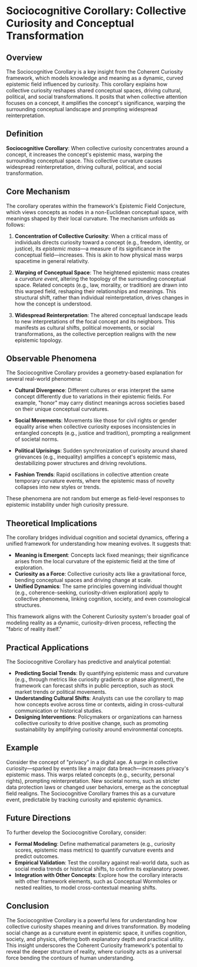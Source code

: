 # Sociocognitive Corollary: Collective Curiosity and Conceptual Transformation

## Overview

The Sociocognitive Corollary is a key insight from the Coherent Curiosity framework, which models knowledge and meaning as a dynamic, curved epistemic field influenced by curiosity. This corollary explains how collective curiosity reshapes shared conceptual spaces, driving cultural, political, and social transformations. It posits that when collective attention focuses on a concept, it amplifies the concept's significance, warping the surrounding conceptual landscape and prompting widespread reinterpretation.

## Definition

**Sociocognitive Corollary**: When collective curiosity concentrates around a concept, it increases the concept's epistemic mass, warping the surrounding conceptual space. This collective curvature causes widespread reinterpretation, driving cultural, political, and social transformation.

## Core Mechanism

The corollary operates within the framework's Epistemic Field Conjecture, which views concepts as nodes in a non-Euclidean conceptual space, with meanings shaped by their local curvature. The mechanism unfolds as follows:

1. **Concentration of Collective Curiosity**: When a critical mass of individuals directs curiosity toward a concept (e.g., freedom, identity, or justice), its *epistemic mass*—a measure of its significance in the conceptual field—increases. This is akin to how physical mass warps spacetime in general relativity.

2. **Warping of Conceptual Space**: The heightened epistemic mass creates a *curvature event*, altering the topology of the surrounding conceptual space. Related concepts (e.g., law, morality, or tradition) are drawn into this warped field, reshaping their relationships and meanings. This structural shift, rather than individual reinterpretation, drives changes in how the concept is understood.

3. **Widespread Reinterpretation**: The altered conceptual landscape leads to new interpretations of the focal concept and its neighbors. This manifests as cultural shifts, political movements, or social transformations, as the collective perception realigns with the new epistemic topology.

## Observable Phenomena

The Sociocognitive Corollary provides a geometry-based explanation for several real-world phenomena:

- **Cultural Divergence**: Different cultures or eras interpret the same concept differently due to variations in their epistemic fields. For example, "honor" may carry distinct meanings across societies based on their unique conceptual curvatures.

- **Social Movements**: Movements like those for civil rights or gender equality arise when collective curiosity exposes inconsistencies in entangled concepts (e.g., justice and tradition), prompting a realignment of societal norms.

- **Political Uprisings**: Sudden synchronization of curiosity around shared grievances (e.g., inequality) amplifies a concept's epistemic mass, destabilizing power structures and driving revolutions.

- **Fashion Trends**: Rapid oscillations in collective attention create temporary curvature events, where the epistemic mass of novelty collapses into new styles or trends.

These phenomena are not random but emerge as field-level responses to epistemic instability under high curiosity pressure.

## Theoretical Implications

The corollary bridges individual cognition and societal dynamics, offering a unified framework for understanding how meaning evolves. It suggests that:

- **Meaning is Emergent**: Concepts lack fixed meanings; their significance arises from the local curvature of the epistemic field at the time of exploration.
- **Curiosity as a Force**: Collective curiosity acts like a gravitational force, bending conceptual spaces and driving change at scale.
- **Unified Dynamics**: The same principles governing individual thought (e.g., coherence-seeking, curiosity-driven exploration) apply to collective phenomena, linking cognition, society, and even cosmological structures.

This framework aligns with the Coherent Curiosity system's broader goal of modeling reality as a dynamic, curiosity-driven process, reflecting the "fabric of reality itself."

## Practical Applications

The Sociocognitive Corollary has predictive and analytical potential:

- **Predicting Social Trends**: By quantifying epistemic mass and curvature (e.g., through metrics like curiosity gradients or phase alignment), the framework can forecast shifts in public perception, such as stock market trends or political movements.
- **Understanding Cultural Shifts**: Analysts can use the corollary to map how concepts evolve across time or contexts, aiding in cross-cultural communication or historical studies.
- **Designing Interventions**: Policymakers or organizations can harness collective curiosity to drive positive change, such as promoting sustainability by amplifying curiosity around environmental concepts.

## Example

Consider the concept of "privacy" in a digital age. A surge in collective curiosity—sparked by events like a major data breach—increases privacy's epistemic mass. This warps related concepts (e.g., security, personal rights), prompting reinterpretation. New societal norms, such as stricter data protection laws or changed user behaviors, emerge as the conceptual field realigns. The Sociocognitive Corollary frames this as a curvature event, predictable by tracking curiosity and epistemic dynamics.

## Future Directions

To further develop the Sociocognitive Corollary, consider:

- **Formal Modeling**: Define mathematical parameters (e.g., curiosity scores, epistemic mass metrics) to quantify curvature events and predict outcomes.
- **Empirical Validation**: Test the corollary against real-world data, such as social media trends or historical shifts, to confirm its explanatory power.
- **Integration with Other Concepts**: Explore how the corollary interacts with other framework elements, such as Conceptual Wormholes or nested realities, to model cross-contextual meaning shifts.

## Conclusion

The Sociocognitive Corollary is a powerful lens for understanding how collective curiosity shapes meaning and drives transformation. By modeling social change as a curvature event in epistemic space, it unifies cognition, society, and physics, offering both explanatory depth and practical utility. This insight underscores the Coherent Curiosity framework's potential to reveal the deeper structure of reality, where curiosity acts as a universal force bending the contours of human understanding.